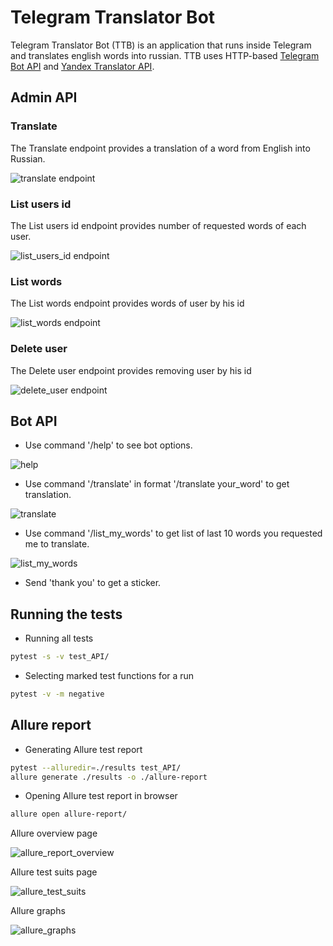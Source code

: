 # Telegram Translator Bot
Telegram Translator Bot (TTB) is an application that runs inside Telegram and translates english words into russian. 
TTB uses HTTP-based [Telegram Bot API](https://core.telegram.org/bots/api) and [Yandex Translator API](https://yandex.ru/dev/translate/doc/dg/concepts/about-docpage/). 
                                 
## Admin API
###  Translate 

The Translate endpoint provides a translation of a word from English into Russian.

![translate endpoint](/images/translate.png)

###  List users id

The List users id endpoint provides number of requested words of each user.

![list_users_id endpoint](/images/list_users_id.png)

###  List words

The List words endpoint provides words of user by his id

![list_words endpoint](/images/list_words.png)

###  Delete user

The Delete user endpoint provides removing user by his id 

![delete_user endpoint](/images/delete_user.png)

## Bot API

* Use command '/help' to see bot options.

![help](/images/help.png)

* Use command '/translate' in format '/translate your_word' to get translation.

![translate](/images/translate_hi.png)
* Use command '/list_my_words' to get list of last 10 words you requested me to translate. 

![list_my_words](/images/list_my_words.png)

* Send 'thank you' to get a sticker.

## Running the tests
* Running all tests
```bash
pytest -s -v test_API/
```
* Selecting marked test functions for a run
```bash
pytest -v -m negative
```

## Allure report

* Generating Allure test report

```bash
pytest --alluredir=./results test_API/
allure generate ./results -o ./allure-report
```
* Opening Allure test report in browser 
```bash
allure open allure-report/
```
Allure overview page

![allure_report_overview](/images/allure_report_overview.png)

Allure test suits page

![allure_test_suits](/images/allure_test_suits.png)

Allure graphs

![allure_graphs](/images/allure_graphs.png)
